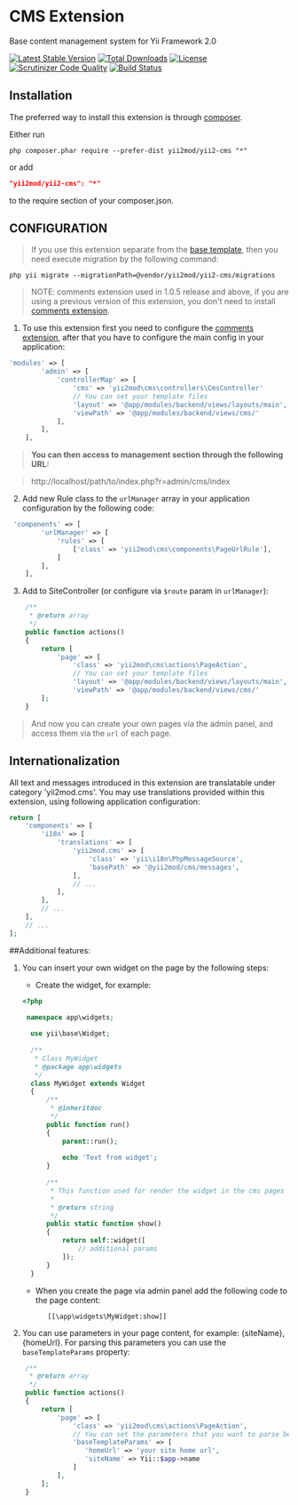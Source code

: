 CMS Extension
========================
Base content management system for Yii Framework 2.0

[![Latest Stable Version](https://poser.pugx.org/yii2mod/yii2-cms/v/stable)](https://packagist.org/packages/yii2mod/yii2-cms) [![Total Downloads](https://poser.pugx.org/yii2mod/yii2-cms/downloads)](https://packagist.org/packages/yii2mod/yii2-cms) [![License](https://poser.pugx.org/yii2mod/yii2-cms/license)](https://packagist.org/packages/yii2mod/yii2-cms)
[![Scrutinizer Code Quality](https://scrutinizer-ci.com/g/yii2mod/yii2-cms/badges/quality-score.png?b=master)](https://scrutinizer-ci.com/g/yii2mod/yii2-cms/?branch=master) [![Build Status](https://travis-ci.org/yii2mod/yii2-cms.svg?branch=master)](https://travis-ci.org/yii2mod/yii2-cms)


Installation
------------

The preferred way to install this extension is through [composer](http://getcomposer.org/download/).

Either run

```
php composer.phar require --prefer-dist yii2mod/yii2-cms "*"
```

or add

```json
"yii2mod/yii2-cms": "*"
```

to the require section of your composer.json.


CONFIGURATION
------------
> If you use this extension separate from the [base template](https://github.com/yii2mod/base), then you need execute migration by the following command:
```
php yii migrate --migrationPath=@vendor/yii2mod/yii2-cms/migrations
```

> NOTE: comments extension used in 1.0.5 release and above, if you are using a previous version of this extension, you don't need to install [comments extension](https://github.com/yii2mod/yii2-comments).

1) To use this extension first you need to configure the [comments extension](https://github.com/yii2mod/yii2-comments), after that you have to configure the main config in your application:
```php
'modules' => [
        'admin' => [
            'controllerMap' => [
                'cms' => 'yii2mod\cms\controllers\CmsController'
                // You can set your template files
                'layout' => '@app/modules/backend/views/layouts/main',
                'viewPath' => '@app/modules/backend/views/cms/'
            ],
        ],
    ],
```
> **You can then access to management section through the following URL:**

> http://localhost/path/to/index.php?r=admin/cms/index
  

2) Add new Rule class to the `urlManager` array in your application configuration by the following code:
 
```php
 'components' => [
        'urlManager' => [
            'rules' => [
                ['class' => 'yii2mod\cms\components\PageUrlRule'],
            ]
        ],
    ],
```

3) Add to SiteController (or configure via `$route` param in `urlManager`):
```php
    /**
     * @return array
     */
    public function actions()
    {
        return [
            'page' => [
                'class' => 'yii2mod\cms\actions\PageAction',
                // You can set your template files
                'layout' => '@app/modules/backend/views/layouts/main',
                'viewPath' => '@app/modules/backend/views/cms/'
        ];
    }
```
> And now you can create your own pages via the admin panel, and access them via the `url` of each page.

## Internationalization

All text and messages introduced in this extension are translatable under category 'yii2mod.cms'.
You may use translations provided within this extension, using following application configuration:

```php
return [
    'components' => [
        'i18n' => [
            'translations' => [
                'yii2mod.cms' => [
                    'class' => 'yii\i18n\PhpMessageSource',
                    'basePath' => '@yii2mod/cms/messages',
                ],
                // ...
            ],
        ],
        // ...
    ],
    // ...
];
```

##Additional features:

1. You can insert your own widget on the page by the following steps:
    * Create the widget, for example:
   
     ```php
     <?php
     
      namespace app\widgets;
       
       use yii\base\Widget;
       
       /**
        * Class MyWidget
        * @package app\widgets
        */
       class MyWidget extends Widget
       {
           /**
            * @inheritdoc
            */
           public function run()
           {
               parent::run();
       
               echo 'Text from widget';
           }
       
           /**
            * This function used for render the widget in the cms pages
            *
            * @return string
            */
           public static function show()
           {
               return self::widget([
                   // additional params
               ]);
           }
       }
      ```
    * When you create the page via admin panel add the following code to the page content:
    
      ```
         [[\app\widgets\MyWidget:show]]
      ```
2. You can use parameters in your page content, for example: {siteName}, {homeUrl}. For parsing this parameters you can use the `baseTemplateParams` property:

```php
    /**
     * @return array
     */
    public function actions()
    {
        return [
            'page' => [
                'class' => 'yii2mod\cms\actions\PageAction',
                // You can set the parameters that you want to parse before the page is loaded, for example:
                'baseTemplateParams' => [
                   'homeUrl' => 'your site home url',
                   'siteName' => Yii::$app->name
                ]
            ],
        ];
    }
```

